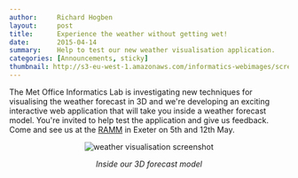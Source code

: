 ```yaml
---
author:     Richard Hogben
layout:     post
title:      Experience the weather without getting wet!
date:       2015-04-14
summary:    Help to test our new weather visualisation application.
categories: [Announcements, sticky]
thumbnail: http://s3-eu-west-1.amazonaws.com/informatics-webimages/screenshot-2015-03-25.jpg
---
```


The Met Office Informatics Lab is investigating new techniques for visualising the weather forecast in 3D and we're developing an exciting interactive web application that will take you inside a weather forecast model.
You're invited to help test the application and give us feedback. Come and see us at the [RAMM](http://www.rammuseum.org.uk) in Exeter on 5th and 12th May.
<div style="text-align:center">
        <img src="{{ site.image-bin }}screenshot-2015-03-25.jpg" alt="weather visualisation screenshot"/>
        <cite><p>Inside our 3D forecast model</p></cite>
</div>
